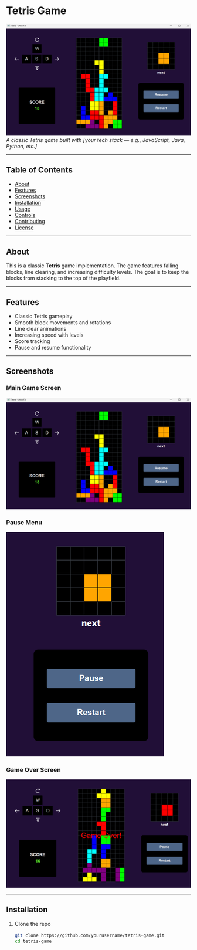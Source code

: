 # Tetris Game

![Tetris Game Banner](./images/tetris_banner.png)  
*A classic Tetris game built with [your tech stack — e.g., JavaScript, Java, Python, etc.]*

---

## Table of Contents

- [About](#about)  
- [Features](#features)  
- [Screenshots](#screenshots)  
- [Installation](#installation)  
- [Usage](#usage)  
- [Controls](#controls)  
- [Contributing](#contributing)  
- [License](#license)  

---

## About

This is a classic **Tetris** game implementation. The game features falling blocks, line clearing, and increasing difficulty levels. The goal is to keep the blocks from stacking to the top of the playfield.

---

## Features

- Classic Tetris gameplay  
- Smooth block movements and rotations  
- Line clear animations  
- Increasing speed with levels  
- Score tracking  
- Pause and resume functionality  

---

## Screenshots

### Main Game Screen  
![Main Game](./images/gameplay.png)

### Pause Menu  
![Pause Menu](./images/pause_menu.png)

### Game Over Screen  
![Game Over](./images/game_over.png)

---

## Installation

1. Clone the repo  
   ```bash
   git clone https://github.com/yourusername/tetris-game.git
   cd tetris-game
